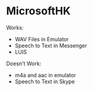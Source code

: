 ﻿# MicrosoftHK

Works:
* WAV Files in Emulator
* Speech to Text in Messenger
* LUIS

Doesn't Work:
* m4a and aac in emulator
* Speech to Text in Skype
